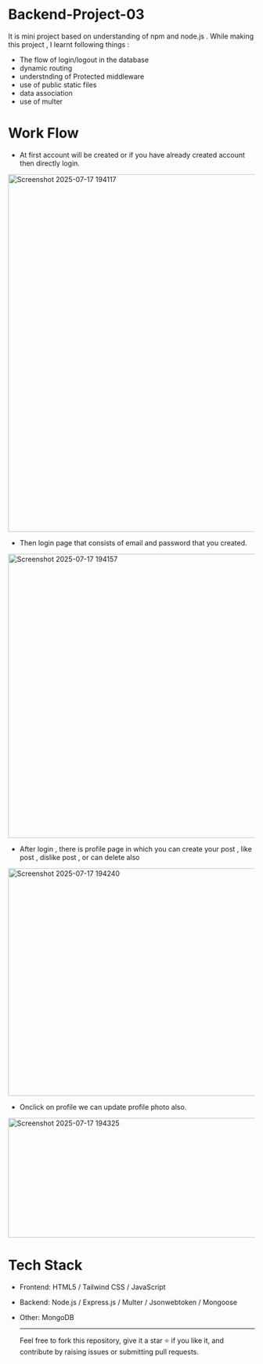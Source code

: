 ﻿# Backend-Project-03
It is mini project based on understanding of npm and node.js . While making this project , I learnt following things :

- The flow of login/logout in the database
- dynamic routing
- understnding of Protected middleware
- use of public static files
- data association 
- use of multer 

# Work Flow 
- At first account will be created or if you have already created account then directly login.
  
<img width="948" height="729" alt="Screenshot 2025-07-17 194117" src="https://github.com/user-attachments/assets/6fd209dc-1644-4029-92b4-aa71c7ba0480" />

- Then login page that consists of email and password that you created.
  
<img width="1200" height="579" alt="Screenshot 2025-07-17 194157" src="https://github.com/user-attachments/assets/e04bea0d-6ed0-4ef0-a100-0b689b76b19c" />

- After login , there is profile page in which you can create your post , like post , dislike post , or can delete also

  
<img width="1766" height="464" alt="Screenshot 2025-07-17 194240" src="https://github.com/user-attachments/assets/b00acbe1-2c12-4fa9-a40a-005e87a88d19" />

- Onclick on profile we can update profile photo also.

<img width="589" height="244" alt="Screenshot 2025-07-17 194325" src="https://github.com/user-attachments/assets/35967fe8-c3af-4eab-ba1d-527884d0def2" />

# Tech Stack
- Frontend:  HTML5 / Tailwind CSS / JavaScript

- Backend: Node.js / Express.js / Multer / Jsonwebtoken / Mongoose

- Other: MongoDB

  ---

  Feel free to fork this repository, give it a star ⭐ if you like it, and contribute by raising issues or submitting pull requests.
